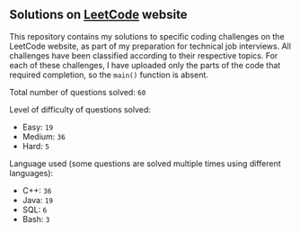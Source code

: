 ## Solutions on [LeetCode](https://leetcode.com/) website

This repository contains my solutions to specific coding challenges on the LeetCode website, as part of my preparation for technical job interviews. All challenges have been classified according to their respective topics. For each of these challenges, I have uploaded only the parts of the code that required completion, so the `main()` function is absent.

Total number of questions solved: `60`

Level of difficulty of questions solved:
* Easy: `19`
* Medium: `36`
* Hard: `5`

Language used (some questions are solved multiple times using different languages):
* C++: `36`
* Java: `19`
* SQL: `6`
* Bash: `3`
